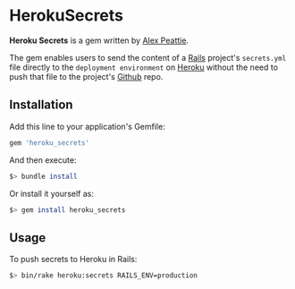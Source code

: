 # HerokuSecrets

__Heroku Secrets__ is a gem written by 
[Alex Peattie](https://github.com/alexpeattie/heroku_secrets).

The gem enables users to send the content of a [Rails](http://rubyonrails.org) 
project's `secrets.yml` file directly to the `deployment environment` 
on [Heroku](https://www.heroku.com) without the need to push 
that file to the project's [Github](https://www.github.com) repo.


## Installation

Add this line to your application's Gemfile:

```ruby
gem 'heroku_secrets'
```

And then execute:

```bash
$> bundle install
```

Or install it yourself as:

```bash
$> gem install heroku_secrets
```

## Usage

To push secrets to Heroku in Rails:

```bash
$> bin/rake heroku:secrets RAILS_ENV=production
```

